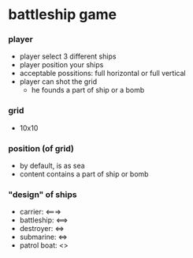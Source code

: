 # battleship game

### player 
* player select 3 different ships
* player position your ships
* acceptable possitions: full horizontal or full vertical
* player can shot the grid
  * he founds a part of ship or a bomb

### grid

* 10x10

### position (of grid)

* by default, is as sea
* content contains a part of ship or bomb

### "design" of ships
* carrier: <===>
* battleship: <==>
* destroyer: <=>
* submarine: <=>
* patrol boat: <>

